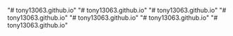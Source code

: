 "# tony13063.github.io" 
"# tony13063.github.io" 
"# tony13063.github.io" 
"# tony13063.github.io" 
"# tony13063.github.io" 
"# tony13063.github.io" 
"# tony13063.github.io" 

